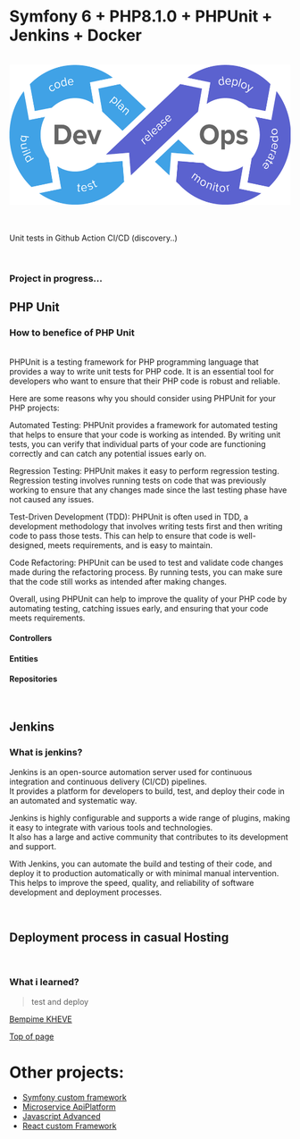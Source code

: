 # Symfony 6 + PHP8.1.0 + PHPUnit + Jenkins + Docker
<br/>
<div align="center"><img src="public/images/cicd-gotestr.png" height="250" alt="image"></div>



<br/>

<br/>

Unit tests in Github Action CI/CD (discovery..)
<br/>

<br/>

### Project in progress...

## PHP Unit

<h3> How to benefice of PHP Unit</h3><br>
PHPUnit is a testing framework for PHP programming language that provides a way to write unit tests for PHP code. It is an essential tool for developers who want to ensure that their PHP code is robust and reliable.

Here are some reasons why you should consider using PHPUnit for your PHP projects:

Automated Testing: PHPUnit provides a framework for automated testing that helps to ensure that your code is working as intended. By writing unit tests, you can verify that individual parts of your code are functioning correctly and can catch any potential issues early on.

Regression Testing: PHPUnit makes it easy to perform regression testing. Regression testing involves running tests on code that was previously working to ensure that any changes made since the last testing phase have not caused any issues.

Test-Driven Development (TDD): PHPUnit is often used in TDD, a development methodology that involves writing tests first and then writing code to pass those tests. This can help to ensure that code is well-designed, meets requirements, and is easy to maintain.

Code Refactoring: PHPUnit can be used to test and validate code changes made during the refactoring process. By running tests, you can make sure that the code still works as intended after making changes.

Overall, using PHPUnit can help to improve the quality of your PHP code by automating testing, catching issues early, and ensuring that your code meets requirements.

#### Controllers
#### Entities
#### Repositories

<br>

## Jenkins

<h3> What is jenkins?</h3>
<p>
Jenkins is an open-source automation server used for continuous integration and continuous delivery (CI/CD) pipelines. <br>
It provides a platform for developers to build, test, and deploy their code in an automated and systematic way.<br>

Jenkins is highly configurable and supports a wide range of plugins, making it easy to integrate with various tools and technologies.<br> 
It also has a large and active community that contributes to its development and support.<br>

With Jenkins, you can automate the build and testing of their code, and deploy it to production automatically or with minimal manual intervention. This helps to improve the speed, quality, and reliability of software development and deployment processes.</p>

<br>

## Deployment process in casual Hosting 


<br/>

### What i learned?

> test and deploy
>
[Bempime KHEVE](https://www.linkedin.com/in/bempime-kheve/)<br/>

<a href="https://github.com/Juju075/symfony-devops#symfony-6--php810---phpunit--jenkins--docker">Top of page</a>

# Other projects:

<ul>
    <li><a href="https://github.com/Juju075/php_framework">Symfony custom framework</a></li>
    <li><a href="#">Microservice ApiPlatform</a></li>
    <li><a href="#">Javascript Advanced</a></li>
    <li><a href="#">React custom Framework</a></li>
</ul>

<br>

